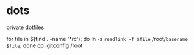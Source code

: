 dots
====

private dotfiles

for file in $(find . -name '*rc'); do ln -s `readlink -f $file` /root/`basename $file`; done
cp .gitconfig /root
